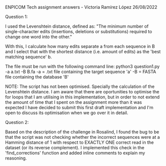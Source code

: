 ENPICOM Tech assignment answers - Victoria Ramírez López
26/08/2022

Question 1: 

I used the Levenshtein distance, defined as: "The minimum number of single-character edits 
(insertions, deletions or substitutions) required to change one word into the other."

With this, I calculate how many edits separate a from each sequence in B and I select that
with the shortest distance (i.e. amount of edits) as the 'best matching sequence' b. 

The file must be run with the following command line:
python3 question1.py -a a.txt -B B.fa
	-a = .txt file containing the target sequence 'a' 
	-B = FASTA file containing the database 'B' 
	
NOTE: The script has not been optimised. Specially the calculation of the Levenshtein distance.
I am aware that there are oportunities to optimise the for loops that I am utilising in this
implementation, but in order to not extend the amount of time that I spent on the assignment 
more than it was expected I have decided to submit this first draft implementation and I'm 
open to discuss its optimisation when we go over it in detail. 

Question 2:

Based on the description of the challenge in Rosalind, I found the bug to be that the script
was not checking whether the incorrect sequences were at a Hamming distance of 1 with respect 
to EXACTLY ONE correct read in the dataset (or its reverse complement). I implemented this 
check in the 'find_corrections' function and added inline comments to explain my reasoning. 



 
